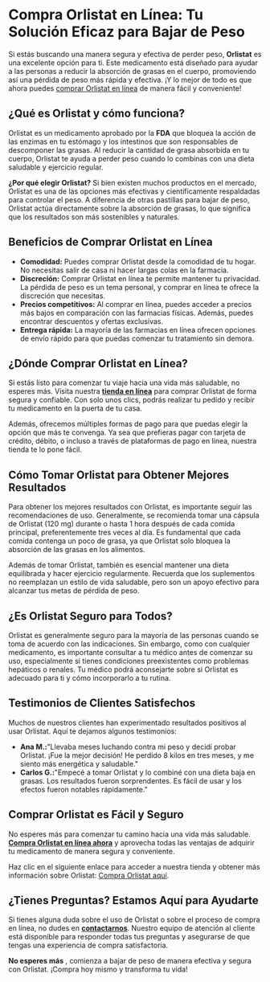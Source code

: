 # Compra Orlistat en Línea: Tu Solución Eficaz para Bajar de Peso

Si estás buscando una manera segura y efectiva de perder peso, **Orlistat** es una excelente opción para ti. Este medicamento está diseñado para ayudar a las personas a reducir la absorción de grasas en el cuerpo, promoviendo así una pérdida de peso más rápida y efectiva. ¡Y lo mejor de todo es que ahora puedes [comprar Orlistat en línea](https://tinyurl.com/buyorlistatbestprice) de manera fácil y conveniente!

## ¿Qué es Orlistat y cómo funciona?

Orlistat es un medicamento aprobado por la **FDA** que bloquea la acción de las enzimas en tu estómago y los intestinos que son responsables de descomponer las grasas. Al reducir la cantidad de grasa absorbida en tu cuerpo, Orlistat te ayuda a perder peso cuando lo combinas con una dieta saludable y ejercicio regular.

**¿Por qué elegir Orlistat?** Si bien existen muchos productos en el mercado, Orlistat es una de las opciones más efectivas y científicamente respaldadas para controlar el peso. A diferencia de otras pastillas para bajar de peso, Orlistat actúa directamente sobre la absorción de grasas, lo que significa que los resultados son más sostenibles y naturales.

## Beneficios de Comprar Orlistat en Línea

- **Comodidad:** Puedes comprar Orlistat desde la comodidad de tu hogar. No necesitas salir de casa ni hacer largas colas en la farmacia.
- **Discreción:** Comprar Orlistat en línea te permite mantener tu privacidad. La pérdida de peso es un tema personal, y comprar en línea te ofrece la discreción que necesitas.
- **Precios competitivos:** Al comprar en línea, puedes acceder a precios más bajos en comparación con las farmacias físicas. Además, puedes encontrar descuentos y ofertas exclusivas.
- **Entrega rápida:** La mayoría de las farmacias en línea ofrecen opciones de envío rápido para que puedas comenzar tu tratamiento sin demora.

## ¿Dónde Comprar Orlistat en Línea?

Si estás listo para comenzar tu viaje hacia una vida más saludable, no esperes más. Visita nuestra [**tienda en línea**](https://tinyurl.com/buyorlistatbestprice) para comprar Orlistat de forma segura y confiable. Con solo unos clics, podrás realizar tu pedido y recibir tu medicamento en la puerta de tu casa.

Además, ofrecemos múltiples formas de pago para que puedas elegir la opción que más te convenga. Ya sea que prefieras pagar con tarjeta de crédito, débito, o incluso a través de plataformas de pago en línea, nuestra tienda te lo pone fácil.

## Cómo Tomar Orlistat para Obtener Mejores Resultados

Para obtener los mejores resultados con Orlistat, es importante seguir las recomendaciones de uso. Generalmente, se recomienda tomar una cápsula de Orlistat (120 mg) durante o hasta 1 hora después de cada comida principal, preferentemente tres veces al día. Es fundamental que cada comida contenga un poco de grasa, ya que Orlistat solo bloquea la absorción de las grasas en los alimentos.

Además de tomar Orlistat, también es esencial mantener una dieta equilibrada y hacer ejercicio regularmente. Recuerda que los suplementos no reemplazan un estilo de vida saludable, pero son un apoyo efectivo para alcanzar tus metas de pérdida de peso.

## ¿Es Orlistat Seguro para Todos?

Orlistat es generalmente seguro para la mayoría de las personas cuando se toma de acuerdo con las indicaciones. Sin embargo, como con cualquier medicamento, es importante consultar a tu médico antes de comenzar su uso, especialmente si tienes condiciones preexistentes como problemas hepáticos o renales. Tu médico podrá aconsejarte sobre si Orlistat es adecuado para ti y cómo incorporarlo a tu rutina.

## Testimonios de Clientes Satisfechos

Muchos de nuestros clientes han experimentado resultados positivos al usar Orlistat. Aquí te dejamos algunos testimonios:

- **Ana M.:**"Llevaba meses luchando contra mi peso y decidí probar Orlistat. ¡Fue la mejor decisión! He perdido 8 kilos en tres meses, y me siento más energética y saludable."
- **Carlos G.:**"Empecé a tomar Orlistat y lo combiné con una dieta baja en grasas. Los resultados fueron sorprendentes. Es fácil de usar y los efectos fueron notables rápidamente."

## Comprar Orlistat es Fácil y Seguro

No esperes más para comenzar tu camino hacia una vida más saludable. [**Compra Orlistat en línea ahora**](https://tinyurl.com/buyorlistatbestprice) y aprovecha todas las ventajas de adquirir tu medicamento de manera segura y conveniente.

Haz clic en el siguiente enlace para acceder a nuestra tienda y obtener más información sobre Orlistat: [Compra Orlistat aquí](https://tinyurl.com/buyorlistatbestprice).

## ¿Tienes Preguntas? Estamos Aquí para Ayudarte

Si tienes alguna duda sobre el uso de Orlistat o sobre el proceso de compra en línea, no dudes en [**contactarnos**](https://tinyurl.com/buyorlistatbestprice). Nuestro equipo de atención al cliente está disponible para responder todas tus preguntas y asegurarse de que tengas una experiencia de compra satisfactoria.

**No esperes más** , comienza a bajar de peso de manera efectiva y segura con Orlistat. ¡Compra hoy mismo y transforma tu vida!
